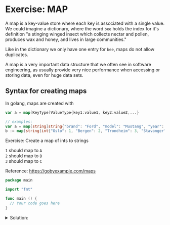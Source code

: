 # Exercise: MAP

A map is a key-value store where each key is associated with a single value.
We could imagine a dictionary, where the word `bee` holds the index for it's definition "a stinging winged insect which collects nectar and pollen, produces wax and honey, and lives in large communities."

Like in the dictionary we only have one entry for `bee`, maps do not allow duplicates.

A map is a very important data structure that we often see in software engineering, as usually provide very nice performance when accessing or storing data, even for huge data sets.

## Syntax for creating maps

In golang, maps are created with

```go
var a = map[KeyType]ValueType{key1:value1, key2:value2,...}

// examples:
var a = map[string]string{"brand": "Ford", "model": "Mustang", "year": "1964"}
b := map[string]int{"Oslo": 1, "Bergen": 2, "Trondheim": 3, "Stavanger": 4}
```

Exercise: Create a map of ints to strings

`1` should map to `A`  
`2` should map to `B`  
`3` should map to `C`  

Reference: https://gobyexample.com/maps

```go
package main

import "fmt"

func main () {
  // Your code goes here
}
```

<details>
<summary> Solution: </summary>

```go
package main

import "fmt"

func main () {
  // Your code goes here

  mymap := map[int]string{1: "A", 2: "B", 3: "C"}
  // Clumsier code (but works)
  // amap := make(map[int32]string)
  // amap[1] = "A"
  // amap[2] = "B"
  // amap[3] = "C"

  fmt.Println(mymap[2])
}
```

</details>
